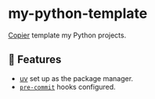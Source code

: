 # my-python-template

[Copier](https://github.com/copier-org/copier) template my Python projects.

## 🚀 Features

- [uv](https://github.com/astral-sh/uv) set up as the package manager.
- [`pre-commit`](https://pre-commit.com/) hooks configured.
